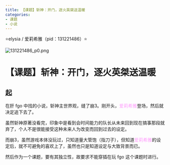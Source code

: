 ```yaml
---
title: 【课题】斩神：开门，逐火英桀送温暖
categories:
- 课题
- 小说
---
```


⭐elysia / 爱莉希雅（pid：131221486）⭐

![131221486_p0.png](https://byyw-oss1.oss-cn-hangzhou.aliyuncs.com/img/2025/08/28-dbd2d5f4217df1fd8e437f9d8812254b-131221486_p0.png.webp)

# 【课题】斩神：开门，逐火英桀送温暖

## 起

在肝 fgo  中找的小说，斩神主世界观，缝了崩3。刚开头，<font color="#FF9AFC">爱莉希雅</font>登场，然后就决定追下去了。

虽然斩神原著没看完，印象中是看到会时间能力的队长从未来回到现在搞事那段就弃了，个人不是很能接受这种未来人为改变而回到过去的设定。

而崩3，虽然游戏本体没玩过，只知道量大管饱（指刀子），但知道<font color="#FF9AFC">爱莉希雅</font>的设定后，就不可避免的喜欢上了，虽然也只是知道设定与大致背景而已。

然后作为一个课题，要有其独立性，故要求不能穿插在玩 fgo 这个课题时进行。
